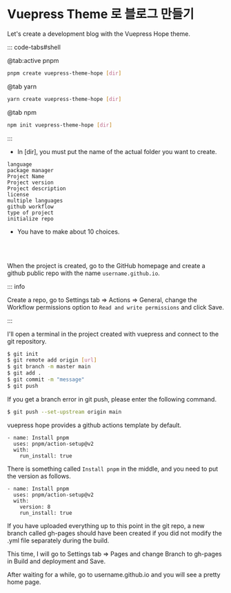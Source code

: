 # Vuepress Theme 로 블로그 만들기

Let's create a development blog with the Vuepress Hope theme.

::: code-tabs#shell

@tab:active pnpm

```bash
pnpm create vuepress-theme-hope [dir]
```

@tab yarn

```bash
yarn create vuepress-theme-hope [dir]
```

@tab npm

```bash
npm init vuepress-theme-hope [dir]
```

:::

- In [dir], you must put the name of the actual folder you want to create.

```
language
package manager
Project Name
Project version
Project description
license
multiple languages
github workflow
type of project
initialize repo
```

- You have to make about 10 choices.

<br/>
<br/>

When the project is created, go to the GitHub homepage and create a github public repo with the name `username.github.io`.

::: info

Create a repo, go to Settings tab => Actions => General, change the Workflow permissions option to `Read and write permissions` and click Save.

:::

I'll open a terminal in the project created with vuepress and connect to the git repository.

```sh
$ git init
$ git remote add origin [url]
$ git branch -m master main
$ git add .
$ git commit -m "message"
$ git push
```

If you get a branch error in git push, please enter the following command.

```sh
$ git push --set-upstream origin main
```

vuepress hope provides a github actions template by default.

```
- name: Install pnpm
  uses: pnpm/action-setup@v2
  with:
    run_install: true
```

There is something called `Install pnpm` in the middle, and you need to put the version as follows.

```
- name: Install pnpm
  uses: pnpm/action-setup@v2
  with:
    version: 8
    run_install: true
```

If you have uploaded everything up to this point in the git repo, a new branch called gh-pages should have been created if you did not modify the .yml file separately during the build.

This time, I will go to Settings tab => Pages and change Branch to gh-pages in Build and deployment and Save.

After waiting for a while, go to username.github.io and you will see a pretty home page.
